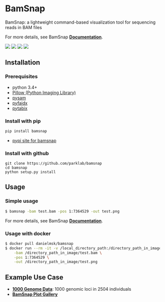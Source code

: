 # BamSnap
<!--[![Build Status](https://travis-ci.org/bamsnap/bamsnap.svg?branch=develop)](https://travis-ci.org/bamsnap/bamsnap) 
[![Code Health](https://landscape.io/github/bamsnap/bamsnap/develop/landscape.svg?style=flat)](https://landscape.io/github/bamsnap/bamsnap/develop) 
[![Coverage Status](https://img.shields.io/codecov/c/github/bamsnap/bamsnap/develop.svg)](https://codecov.io/github/bamsnap/bamsnap?branch=develop)-->

BamSnap: a lightweight command-based visualization tool for sequencing reads in BAM files

<!--<img src="https://raw.githubusercontent.com/parklab/bamsnap/master/data/ex1/snapfiles/snap_test11.bam_1_715347-715348.png" height=128px width=405px>-->

For more details, see BamSnap [**Documentation**](http://bamsnap.readthedocs.io/en/latest).

[<img src="https://img.shields.io/pypi/v/bamsnap.svg">](https://pypi.org/project/bamsnap/)
[<img src="https://img.shields.io/pypi/dm/bamsnap.svg">](https://pypi.org/project/bamsnap/)
[<img src="https://readthedocs.org/projects/bamsnap/badge/?version=latest">](https://bamsnap.readthedocs.io/)
[<img src="https://img.shields.io/docker/pulls/danielmsk/bamsnap.svg">](https://hub.docker.com/r/danielmsk/bamsnap)

## Installation

### Prerequisites
* python 3.4+
* [Pillow (Python Imaging Library)](https://pypi.org/project/Pillow/)
* [pysam](https://pypi.org/project/pysam/)
* [pyfaidx](https://pypi.org/project/pyfaidx/)
* [pytabix](https://pypi.org/project/pytabix/)

### Install with pip

```bash
pip install bamsnap
```
* [pypi site for bamsnap](https://pypi.org/project/bamsnap/)

### Install with github

```
git clone https://github.com/parklab/bamsnap
cd bamsnap
python setup.py install
```

## Usage

### Simple usage
```bash
$ bamsnap -bam test.bam -pos 1:7364529 -out test.png
```

For more details, see BamSnap [**Documentation**](http://bamsnap.readthedocs.io/en/latest).

### Usage with docker
```bash
$ docker pull danielmsk/bamsnap
$ docker run --rm -it -v /local_directory_path:/directory_path_in_image danielmsk/bamsnap bamsnap \
    -bam /directory_path_in_image/test.bam \
    -pos 1:7364529 \
    -out /directory_path_in_image/test.png
```



## Example Use Case

* [**1000 Genome Data**](https://bamsnap-1kg.s3.amazonaws.com/index.html): 1000 genomic loci in 2504 individuals
* [**BamSnap Plot Gallery**](https://bamsnap.readthedocs.io/en/latest/gallery.html)





